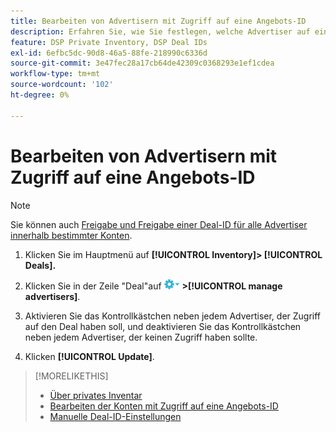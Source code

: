 ```yaml
---
title: Bearbeiten von Advertisern mit Zugriff auf eine Angebots-ID
description: Erfahren Sie, wie Sie festlegen, welche Advertiser auf eine Deal-ID zugreifen können.
feature: DSP Private Inventory, DSP Deal IDs
exl-id: 6efbc5dc-90d8-46a5-88fe-218990c6336d
source-git-commit: 3e47fec28a17cb64de42309c0368293e1ef1cdea
workflow-type: tm+mt
source-wordcount: '102'
ht-degree: 0%

---
```


# Bearbeiten von Advertisern mit Zugriff auf eine Angebots-ID

>[!NOTE]
>
>Sie können auch [Freigabe und Freigabe einer Deal-ID für alle Advertiser innerhalb bestimmter Konten](deal-id-share.md).

1. Klicken Sie im Hauptmenü auf **[!UICONTROL Inventory]> [!UICONTROL Deals].**

1. Klicken Sie in der Zeile &quot;Deal&quot;auf  ![Optionen, Menü](/help/dsp/assets/options-menu.png) **>[!UICONTROL manage advertisers]**.

1. Aktivieren Sie das Kontrollkästchen neben jedem Advertiser, der Zugriff auf den Deal haben soll, und deaktivieren Sie das Kontrollkästchen neben jedem Advertiser, der keinen Zugriff haben sollte.

1. Klicken **[!UICONTROL Update]**.

>[!MORELIKETHIS]
>* [Über privates Inventar](private-inventory-about.md)
>* [Bearbeiten der Konten mit Zugriff auf eine Angebots-ID](/help/dsp/inventory/deal-id-share.md)
>* [Manuelle Deal-ID-Einstellungen](deal-id-settings.md)

